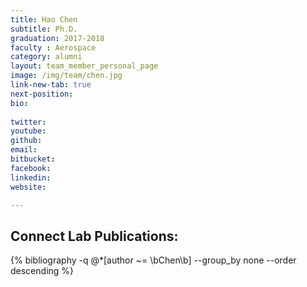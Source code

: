 ```yaml
---
title: Hao Chen
subtitle: Ph.D.
graduation: 2017-2018
faculty : Aerospace
category: alumni
layout: team_member_personal_page
image: /img/team/chen.jpg
link-new-tab: true
next-position: 
bio:
    
twitter: 
youtube: 
github: 
email: 
bitbucket: 
facebook: 
linkedin: 
website: 

---
```


## Connect Lab Publications:

{% bibliography -q @*[author ~= \bChen\b] --group_by none --order descending %}

